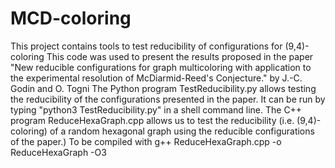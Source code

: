 # MCD-coloring
This project contains tools to test reducibility of configurations for (9,4)-coloring
This code was used to present the results proposed in the paper "New reducible configurations for graph multicoloring with application to the experimental resolution of McDiarmid-Reed's Conjecture."
by J.-C. Godin and O. Togni
The Python program TestReducibility.py allows testing the reducibility of the configurations presented in the paper. It can be run by typing "python3 TestReducibility.py" in a shell command line.
The C++ program ReduceHexaGraph.cpp allows us to test the reducibility (i.e. (9,4)-coloring) of a random hexagonal graph using the reducible configurations of the paper.)
To be compiled with g++ ReduceHexaGraph.cpp -o ReduceHexaGraph -O3
